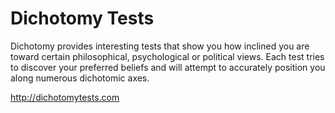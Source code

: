 # Dichotomy Tests
Dichotomy provides interesting tests that show you how inclined you are toward certain philosophical, psychological or political views. Each test tries to discover your preferred beliefs and will attempt to accurately position you along numerous dichotomic axes.

<http://dichotomytests.com>

